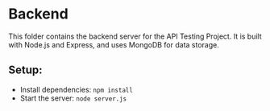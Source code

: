 # Backend

This folder contains the backend server for the API Testing Project. It is built with Node.js and Express, and uses MongoDB for data storage.

## Setup:
- Install dependencies: `npm install`
- Start the server: `node server.js`